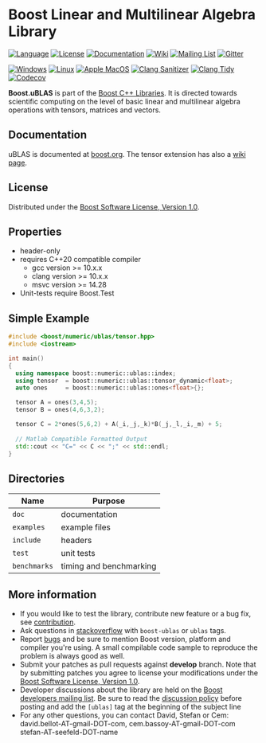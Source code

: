 Boost Linear and Multilinear Algebra Library 
=====

[![Language](https://img.shields.io/badge/C%2B%2B-11-blue.svg)](https://en.wikipedia.org/wiki/C%2B%2B#Standardization)
[![License](https://img.shields.io/badge/license-BSL-blue.svg)](https://opensource.org/licenses/BSL-1.0)
[![Documentation](https://img.shields.io/badge/ublas-documentation-blue.svg)](https://www.boost.org/doc/libs/1_69_0/libs/numeric/ublas/doc/index.html)
[![Wiki](https://img.shields.io/badge/ublas-wiki-blue.svg)](https://github.com/boostorg/ublas/wiki)
[![Mailing List](https://img.shields.io/badge/ublas-mailing%20list-4eb899.svg)](https://lists.boost.org/mailman/listinfo.cgi/ublas)
[![Gitter](https://img.shields.io/badge/ublas-chat%20on%20gitter-4eb899.svg)](https://gitter.im/boostorg/ublas)

[![Windows](https://github.com/boostorg/ublas/actions/workflows/windows.yml/badge.svg)](https://github.com/boostorg/ublas/actions/workflows/windows.yml)
[![Linux](https://github.com/boostorg/ublas/actions/workflows/linux.yml/badge.svg)](https://github.com/boostorg/ublas/actions/workflows/linux.yml)
[![Apple MacOS](https://github.com/boostorg/ublas/actions/workflows/apple.yml/badge.svg)](https://github.com/boostorg/ublas/actions/workflows/apple.yml)
[![Clang Sanitizer](https://github.com/boostorg/ublas/actions/workflows/sanitizer.yml/badge.svg)](https://github.com/boostorg/ublas/actions/workflows/sanitizer.yml)
[![Clang Tidy](https://github.com/boostorg/ublas/actions/workflows/clangtidy.yml/badge.svg)](https://github.com/boostorg/ublas/actions/workflows/clangtidy.yml)
[![Codecov](https://codecov.io/gh/boostorg/ublas/branch/master/graph/badge.svg)](https://codecov.io/gh/boostorg/ublas/branch/master) 


**Boost.uBLAS** is part of the [Boost C++ Libraries](http://github.com/boostorg). 
It is directed towards scientific computing on the level of basic linear and multilinear algebra operations with tensors, matrices and vectors. 

## Documentation 
uBLAS is documented at [boost.org](https://www.boost.org/doc/libs/1_69_0/libs/numeric/ublas/doc/index.html).
The tensor extension has also a [wiki page](https://github.com/boostorg/ublas/wiki/Tensor).

## License
Distributed under the [Boost Software License, Version 1.0](http://www.boost.org/LICENSE_1_0.txt).

## Properties
* header-only
* requires C++20 compatible compiler
  * gcc version >= 10.x.x
  * clang version >= 10.x.x 
  * msvc version >= 14.28
* Unit-tests require Boost.Test

## Simple Example

```cpp
#include <boost/numeric/ublas/tensor.hpp> 
#include <iostream>

int main()
{
  using namespace boost::numeric::ublas::index;
  using tensor  = boost::numeric::ublas::tensor_dynamic<float>;
  auto ones     = boost::numeric::ublas::ones<float>{};

  tensor A = ones(3,4,5);
  tensor B = ones(4,6,3,2);

  tensor C = 2*ones(5,6,2) + A(_i,_j,_k)*B(_j,_l,_i,_m) + 5;
  
  // Matlab Compatible Formatted Output
  std::cout << "C=" << C << ";" << std::endl;
}
```

## Directories

| Name         | Purpose                 |
| ------------ | ----------------------- |
| `doc`        | documentation           |
| `examples`   | example files           |
| `include`    | headers                 |
| `test`       | unit tests              |
| `benchmarks` | timing and benchmarking |

## More information

* If you would like to test the library, contribute new feature or a bug fix, see [contribution](https://github.com/boostorg/ublas/wiki/Guidelines-for-Contribution).
* Ask questions in [stackoverflow](http://stackoverflow.com/questions/ask?tags=c%2B%2B,boost,boost-ublas) with `boost-ublas` or `ublas` tags.
* Report [bugs](https://github.com/boostorg/ublas/issues) and be sure to mention Boost version, platform and compiler you're using. A small compilable code sample to reproduce the problem is always good as well.
* Submit your patches as pull requests against **develop** branch. Note that by submitting patches you agree to license your modifications under the [Boost Software License, Version 1.0](http://www.boost.org/LICENSE_1_0.txt).
* Developer discussions about the library are held on the [Boost developers mailing list](https://lists.boost.org/mailman/listinfo.cgi/ublas). Be sure to read the [discussion policy](http://www.boost.org/community/policy.html) before posting and add the `[ublas]` tag at the beginning of the subject line
* For any other questions, you can contact David, Stefan or Cem: david.bellot-AT-gmail-DOT-com, cem.bassoy-AT-gmail-DOT-com stefan-AT-seefeld-DOT-name
